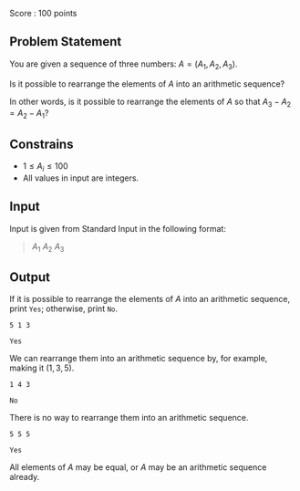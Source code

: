 Score : $100$ points

## Problem Statement

You are given a sequence of three numbers: $A=(A_1,A_2,A_3)$.

Is it possible to rearrange the elements of $A$ into an arithmetic sequence?

In other words, is it possible to rearrange the elements of $A$ so that $A_3-A_2=A_2-A_1$?

## Constrains

- $1 \leq A_i \leq 100$
- All values in input are integers.

## Input

Input is given from Standard Input in the following format:

> $A_1$ $A_2$ $A_3$

## Output

If it is possible to rearrange the elements of $A$ into an arithmetic sequence, print `Yes`; otherwise, print `No`.

```input1
5 1 3
```

```output1
Yes
```

We can rearrange them into an arithmetic sequence by, for example, making it $(1,3,5)$.

```input2
1 4 3
```

```output2
No
```

There is no way to rearrange them into an arithmetic sequence.

```input3
5 5 5
```

```output3
Yes
```

All elements of $A$ may be equal, or $A$ may be an arithmetic sequence already.